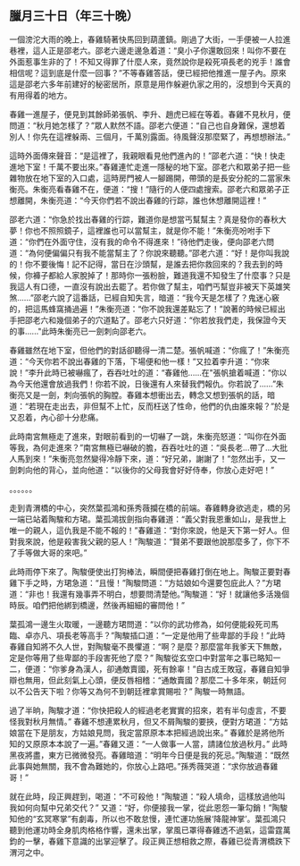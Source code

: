 ## 臘月三十日（年三十晚）

一個滂沱大雨的晚上，春雞騎著快馬回到葫蘆鎮。剛過了大街，一手便被一人拉進巷裡，這人正是邵老六。邵老六邊走邊急着道：“臭小子你還敢回來！叫你不要在外面惹事生非的了！不知又得罪了什麼人來，竟然說你是殺死項長老的兇手！誰會相信呢？這到底是什麼一回事？”不等春雞答話，便已經把他推進一屋子內。原來這是邵老六多年前建好的秘密居所，原意是用作躲避仇家之用的，沒想到今天真的有用得着的地方。

春雞一進屋子，便見到其餘師弟張帆、李升、趙虎已經在等着。春雞不見秋月，便問道：“秋月她怎樣了？”眾人默然不語。邵老六便道：“自己也自身難保，還想着別人！你先在這裡躲兩、三個月，千萬別露面。待風聲沒那麼緊了，再想想辦法。”

這時外面傳來聲音：“是這裡了，我親眼看見他們進內的！”邵老六道：“快！快走進地下室！千萬不要出來。”春雞連忙走進一隱秘的地下室。邵老六和眾弟子把一些雜物放在地下室的入口處，這時房門被人一腳踢開，帶頭的是長安分舵的二當家朱衡亮。朱衡亮看春雞不在，便道：“搜！”隨行的人便四處搜索。邵老六和眾弟子正想離開，朱衡亮道：“今天你們若不說出春雞的行踪，誰也休想離開這裡！”

邵老六道：“你急於找出春雞的行踪，難道你是想當丐幫幫主？真是發你的春秋大夢！你也不照照鏡子，這裡誰也可以當幫主，就是你不能！”朱衡亮吩咐手下道：“你們在外面守住，沒有我的命令不得進來！”待他們走後，便向邵老六問道：“為何便偏偏只有我不能當幫主了？你說來聽聽。”邵老六道：“好！是你叫我說的！你不要後悔！記不記得，當日在沙頭幫，是誰去把你救回來的？我去到的時候，你褲子都給人家脫掉了！那時你一張粉臉，難道我還不知發生了什麼事？只是我這人有口德，一直沒有說出去罷了。若你做了幫主，咱們丐幫豈非被天下英雄笑煞......”邵老六說了這番話，已經自知失言，暗道：“我今天是怎樣了？鬼迷心竅的，把這馬蜂窩捅過遍！”朱衡亮道：“你不說我還差點忘了！”說著的時候已經出手把邵老六和幾個弟子的穴道點了。邵老六只好道：“你若放我們走，我保證今天的事......"此時朱衡亮已一劍刺向邵老六。

春雞雖然在地下室，但他們的對話卻聽得一清二楚。張帆喊道：“你瘋了！”朱衡亮道：“今天你若不說出春雞的下落，下場便和他一樣！”又拉着李升道：“你來說！”李升此時已被嚇瘋了，吞吞吐吐的道：“春雞他......在"張帆搶着喊道：“你以為今天他還會放過我們！你若不說，日後還有人來替我們報仇。你若說了......”朱衡亮又是一劍，刺向張帆的胸膛。春雞本想衝出去，轉念又想到張帆的話，暗道：“若現在走出去，非但幫不上忙，反而枉送了性命，他們的仇由誰來報？”於是又忍着，內心卻十分悲痛。

此時南宮無極走了進來，對眼前看到的一切嚇了一跳，朱衡亮怒道：“叫你在外面等我，為何走進來？”南宮無極已嚇破的膽，吞吞吐吐的道：“吳長老...帶了...大批人馬到來！”朱衡亮忽然變得冷靜下來，道：“好兄弟，謝謝了！”忽然出手，又一劍刺向他的背心，並向他道：“以後你的父母我會好好侍奉，你放心走好吧！”

。。。。。。

走到青渭橋的中心，突然葉孤鴻和孫秀薇攔在橋的前端。春雞轉身欲逃走，橋的另一端已站着陶駿和方珺。葉孤鴻拔劍指向春雞道：“義父對我恩重如山，是我世上唯一的親人，這仇我是不能不報的！”春雞道：“對你來說，他是天下第一好人。但對我來說，他是殺害我父親的惡人！”陶駿道：“賢弟不要跟他說那麼多了，你下不了手等做大哥的來吧。”

此時雨停下來了。陶駿便使出打狗棒法，瞬間便把春雞打倒在地上。陶駿正要對春雞下手之時，方珺急道：“且慢！”陶駿問道：“方姑娘如今還要包庇此人？”方珺道：“非也！我還有幾事弄不明白，想要問清楚他。”陶駿道：“好！就讓他多活幾個時辰。咱們把他綁到橋邊，然後再細細的審問他！”

葉孤鴻一邊生火取暖，一邊聽方珺問道：“以你的武功修為，如何便能殺死司馬臨、卓亦凡、項長老等高手？”陶駿插口道：“一定是他用了些卑鄙的手段！”此時春雞自知將不久人世，對陶駿毫不畏懼道：“啊？是麼？那麼當年我爹天下無敵，定是你等用了些卑鄙的手段害死他了麼？” 陶駿從玄空口中對當年之事已略知一二，便道：“你爹身為漢人，卻通敵賣國，死有餘辜！”自古成王敗寇，春雞自知爭辯也無用，但此刻氣上心頭，便反唇相稽：“通敵賣國？那麼二十多年來，朝廷何以不公告天下啦？你等又為何不到朝廷裡拿賞賜啦？” 陶駿一時無語。

過了半晌，陶駿才道：“你快把殺人的經過老老實實的招來，若有半句虛言，不要怪我對秋月無情。” 春雞不想連累秋月，但又不屑陶駿的要挾，便對方珺道：“方姑娘當在下是朋友，方姑娘見問，我定當原原本本把經過說出來。” 春雞於是將他所知的又原原本本說了一遍。”春雞又道：“一人做事一人當，請諸位放過秋月。” 此時黑夜將盡，東方已微微發亮。春雞暗道：“明年今日便是我的死忌。”陶駿道：“既然此事與她無關，我不會為難她的，你放心上路吧。”孫秀薇哭道：“求你放過春雞哥！”

就在此時，段正興趕到，喝道：“不可殺他！”陶駿道：“殺人填命，這樣放過他叫我如何向幫中兄弟交代？” 又道：“好，你便接我一掌，從此恩怨一筆勾銷！”陶駿知他的“玄冥寒掌”有劇毒，所以也不敢怠慢，連忙運功施展‘降龍神掌’。葉孤鴻只聽到他運功時全身肌肉格格作響，還未出掌，掌風已罩得春雞透不過氣，這雷霆萬鈞的一擊，春雞下意識的出掌迎擊了。段正興正想相救之際，春雞已從青渭橋跌下渭河之中。

